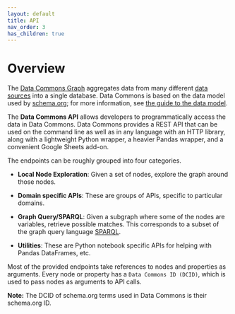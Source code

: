 ```yaml
---
layout: default
title: API
nav_order: 3
has_children: true
---
```

# Overview

The [Data Commons Graph](https://datacommons.org) aggregates data from many
different [data sources](https://datacommons.org/datasets) into a single
database. Data Commons is based on the data model used by
[schema.org](https://schema.org); for more information, see [the guide to the data model](/data_model.html).

The **Data Commons API** allows developers to programmatically access the data in Data Commons.
Data Commons provides a REST API that can be used on the command line as well as in any language with an HTTP library,
along with a lightweight Python wrapper, a heavier Pandas wrapper, and a convenient Google Sheets add-on.

The endpoints can be roughly grouped into four categories.

-   **Local Node Exploration**: Given a set of nodes, explore the
    graph around those nodes.

-   **Domain specific APIs**: These are groups of APIs, specific to particular
    domains.

-   **Graph Query/SPARQL**: Given a subgraph where some of the nodes are
    variables, retrieve possible matches. This corresponds to a subset of the
    graph query language [SPARQL](https://www.w3.org/TR/rdf-sparql-query/).

-   **Utilities**: These are Python notebook specific APIs for helping with
    Pandas DataFrames, etc.

Most of the provided endpoints take references to nodes and properties as arguments. Every
node or property has a `Data Commons ID (DCID)`, which is used
to pass nodes as arguments to API calls. 

**Note:** The DCID of schema.org terms used in Data Commons is their schema.org ID.

